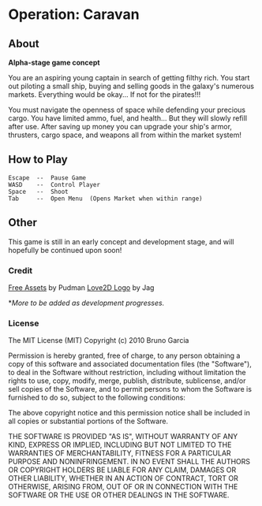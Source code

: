 # Operation: Caravan

## About
**Alpha-stage game concept**
 
You are an aspiring young captain in search of getting filthy rich. You start out piloting a small ship, buying and selling goods in the galaxy's numerous markets.  Everything would be okay... If not for the pirates!!!

You must navigate the openness of space while defending your precious cargo. You have limited ammo, fuel, and health... But they will slowly refill after use. After saving up money you can upgrade your ship's armor, thrusters, cargo space, and weapons all from within the market system!

## How to Play
	
	Escape  -- 	Pause Game
	WASD	--  Control Player
	Space	--  Shoot
	Tab		--  Open Menu  (Opens Market when within range)

## Other
This game is still in an early concept and development stage, and will hopefully be continued upon soon!

### Credit
[Free Assets](http://opengameart.org/content/2d-space-shooter-assets) by Pudman
[Love2D Logo](http://www.akajag.com/wp-content/uploads/2015/09/) by Jag

**More to be added as development progresses.*

### License

The MIT License (MIT)
Copyright (c) 2010 Bruno Garcia

Permission is hereby granted, free of charge, to any person obtaining
a copy of this software and associated documentation files (the
"Software"), to deal in the Software without restriction, including
without limitation the rights to use, copy, modify, merge, publish,
distribute, sublicense, and/or sell copies of the Software, and to
permit persons to whom the Software is furnished to do so, subject to
the following conditions:

The above copyright notice and this permission notice shall be
included in all copies or substantial portions of the Software.

THE SOFTWARE IS PROVIDED "AS IS", WITHOUT WARRANTY OF ANY KIND,
EXPRESS OR IMPLIED, INCLUDING BUT NOT LIMITED TO THE WARRANTIES OF
MERCHANTABILITY, FITNESS FOR A PARTICULAR PURPOSE AND
NONINFRINGEMENT. IN NO EVENT SHALL THE AUTHORS OR COPYRIGHT HOLDERS BE
LIABLE FOR ANY CLAIM, DAMAGES OR OTHER LIABILITY, WHETHER IN AN ACTION
OF CONTRACT, TORT OR OTHERWISE, ARISING FROM, OUT OF OR IN CONNECTION
WITH THE SOFTWARE OR THE USE OR OTHER DEALINGS IN THE SOFTWARE.
